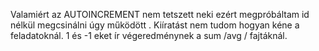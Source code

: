 Valamiért az AUTOINCREMENT nem tetszett neki ezért megpróbáltam id nélkül megcsinálni úgy működött .
Kiíratást nem tudom hogyan kéne a feladatoknál. 
1 és -1 eket ír végeredménynek a sum  /avg / fajtáknál.
